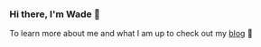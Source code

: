 ### Hi there, I'm Wade 👋

To learn more about me and what I am up to check out my [blog](https://wadestriebel.com) 👀  

